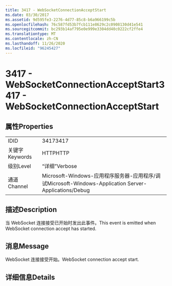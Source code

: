 ```yaml
---
title: 3417 - WebSocketConnectionAcceptStart
ms.date: 03/30/2017
ms.assetid: 9d595fe3-2276-4d77-85c8-b6a966199c5b
ms.openlocfilehash: 76c587fd53b7fcb111e8629c2c0908130d41e541
ms.sourcegitcommit: bc293b14af795e0e999e3304dd40c0222cf2ffe4
ms.translationtype: MT
ms.contentlocale: zh-CN
ms.lasthandoff: 11/26/2020
ms.locfileid: "96245427"
---
```

# <a name="3417---websocketconnectionacceptstart"></a><span data-ttu-id="b4529-102">3417 - WebSocketConnectionAcceptStart</span><span class="sxs-lookup"><span data-stu-id="b4529-102">3417 - WebSocketConnectionAcceptStart</span></span>

## <a name="properties"></a><span data-ttu-id="b4529-103">属性</span><span class="sxs-lookup"><span data-stu-id="b4529-103">Properties</span></span>  
  
|||  
|-|-|  
|<span data-ttu-id="b4529-104">ID</span><span class="sxs-lookup"><span data-stu-id="b4529-104">ID</span></span>|<span data-ttu-id="b4529-105">3417</span><span class="sxs-lookup"><span data-stu-id="b4529-105">3417</span></span>|  
|<span data-ttu-id="b4529-106">关键字</span><span class="sxs-lookup"><span data-stu-id="b4529-106">Keywords</span></span>|<span data-ttu-id="b4529-107">HTTP</span><span class="sxs-lookup"><span data-stu-id="b4529-107">HTTP</span></span>|  
|<span data-ttu-id="b4529-108">级别</span><span class="sxs-lookup"><span data-stu-id="b4529-108">Level</span></span>|<span data-ttu-id="b4529-109">“详细”</span><span class="sxs-lookup"><span data-stu-id="b4529-109">Verbose</span></span>|  
|<span data-ttu-id="b4529-110">通道</span><span class="sxs-lookup"><span data-stu-id="b4529-110">Channel</span></span>|<span data-ttu-id="b4529-111">Microsoft-Windows-应用程序服务器-应用程序/调试</span><span class="sxs-lookup"><span data-stu-id="b4529-111">Microsoft-Windows-Application Server-Applications/Debug</span></span>|  
  
## <a name="description"></a><span data-ttu-id="b4529-112">描述</span><span class="sxs-lookup"><span data-stu-id="b4529-112">Description</span></span>  

 <span data-ttu-id="b4529-113">当 WebSocket 连接接受已开始时发出此事件。</span><span class="sxs-lookup"><span data-stu-id="b4529-113">This event is emitted when WebSocket connection accept has started.</span></span>  
  
## <a name="message"></a><span data-ttu-id="b4529-114">消息</span><span class="sxs-lookup"><span data-stu-id="b4529-114">Message</span></span>  

 <span data-ttu-id="b4529-115">WebSocket 连接接受开始。</span><span class="sxs-lookup"><span data-stu-id="b4529-115">WebSocket connection accept start.</span></span>  
  
## <a name="details"></a><span data-ttu-id="b4529-116">详细信息</span><span class="sxs-lookup"><span data-stu-id="b4529-116">Details</span></span>
